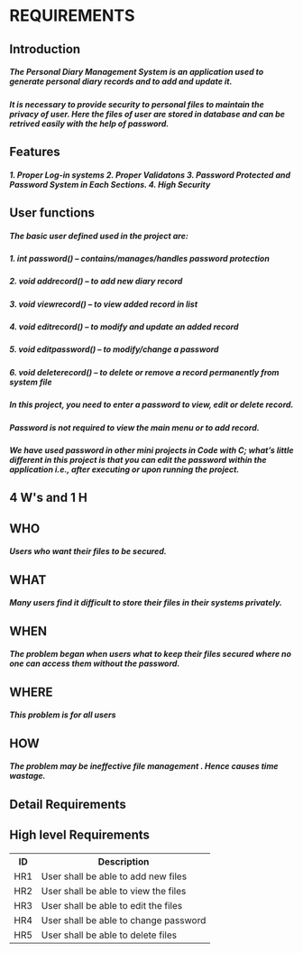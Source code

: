 <h1>REQUIREMENTS

  <h2>Introduction
  
  <h5>The Personal Diary Management System is an application used to generate personal diary records and to add and update it. 
  
   <h5>It is necessary to provide security to personal files to maintain the privacy of user. Here the files of user are stored in database and can be retrived easily with the help of password.
  
 <h2>Features
  
  <h5>1. Proper Log-in systems
      2. Proper Validatons
      3. Password Protected and Password System in Each Sections.
      4. High Security
      
  <h2> User functions
      
   <h5>The basic user defined used in the project are:
      
   <h5> 1. int password() – contains/manages/handles password protection
      <h5> 2. void addrecord() – to add new diary record
      <h5> 3. void viewrecord() – to view added record in list
      <h5> 4. void editrecord() – to modify and update an added record
      <h5> 5. void editpassword() – to modify/change a password
      <h5> 6. void deleterecord() – to delete or remove a record permanently from system file

   <h5> In this project, you need to enter a password to view, edit or delete record. 
      <h5> Password is not required to view the main menu or to add record.
      <h5> We have used password in other mini projects in Code with C; what’s little different in this project is that you can edit the password within the application i.e., after executing or upon running the project.
      
   <h2>4 W's and 1 H
      
   <h2> WHO
        <h5>Users who want their files to be secured.
        
   <h2> WHAT
        <h5>Many users find it difficult to store their files in their systems privately. 
        
   <h2> WHEN
        <h5>The problem began when users what to keep their files secured where no one can access them without the password.
       
   <h2> WHERE
        <h5>This problem is for all users
        
   <h2> HOW
        <h5>The problem may be ineffective file management . Hence causes time wastage.
        
   <h2> Detail Requirements
   
   <h2> High level Requirements
   
   <h5><table>
    <tr> 
      <th> ID </th>
      <th> Description </th>
    </tr>
    <tr>
      <td> HR1 </td>
      <td> User shall be able to add new files </td>
    </tr>
    <tr>
      <td> HR2 </td>
      <td> User shall be able to view the files </td>
    </tr>
    <tr>
      <td> HR3 </td>
      <td> User shall be able to edit the files </td>
    </tr>
     <tr>
      <td> HR4 </td>
      <td> User shall be able to change password </td>
    </tr>
    <tr>
      <td> HR5 </td>
      <td> User shall be able to delete files </td>
    </tr>
    </table>
